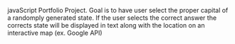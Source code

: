 javaScript Portfolio Project. Goal is to have user select the proper capital of a randomply generated state. If the user selects the correct answer the corrects state will be displayed in text along with the location on an interactive map (ex. Google API)


